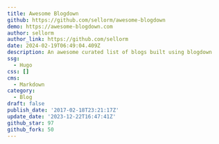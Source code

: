 ```yaml
---
title: Awesome Blogdown
github: https://github.com/sellorm/awesome-blogdown
demo: https://awesome-blogdown.com
author: sellorm
author_link: https://github.com/sellorm
date: 2024-02-19T06:49:04.409Z
description: An awesome curated list of blogs built using blogdown
ssg:
  - Hugo
css: []
cms:
  - Markdown
category:
  - Blog
draft: false
publish_date: '2017-02-18T23:21:17Z'
update_date: '2023-12-22T16:47:41Z'
github_star: 97
github_fork: 50
---
```

